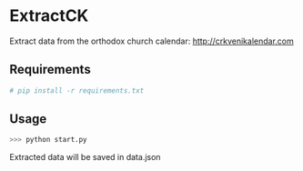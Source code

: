 ExtractCK
========

Extract data from the orthodox church calendar: http://crkvenikalendar.com

## Requirements

```bash
# pip install -r requirements.txt
```

## Usage

```python
>>> python start.py
```

Extracted data will be saved in data.json



